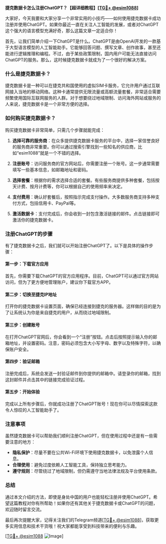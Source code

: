 **捷克数据卡怎么注册ChatGPT？【超详细教程】[[TG💪+ @esim1088](https://t.me/s/esim1088)]**

大家好，今天我要和大家分享一个非常实用的小技巧——如何使用捷克数据卡成功注册并使用ChatGPT。如果你最近一直在关注人工智能的发展，或者对ChatGPT这个强大的语言模型充满好奇，那么这篇文章一定适合你！

首先，让我们简单介绍一下ChatGPT是什么。ChatGPT是由OpenAI开发的一款基于大型语言模型的人工智能助手。它能够回答问题、撰写文章、创作故事，甚至还能进行逻辑推理和编程。不过，由于某些政策限制，国内用户可能无法直接访问ChatGPT的服务。那么，这时候捷克数据卡就成为了一个很好的解决方案。

### 什么是捷克数据卡？

捷克数据卡是一种可以在捷克共和国使用的虚拟SIM卡服务，它允许用户通过互联网接入当地的移动网络。这种卡通常提供无限流量或高额流量套餐，非常适合需要频繁使用国际互联网服务的人群。对于想要绕过地域限制、访问海外网站或服务的人来说，捷克数据卡是一个非常方便的选择。

### 如何购买捷克数据卡？

购买捷克数据卡非常简单，只需几个步骤就能完成：

1. **选择可靠的服务商**：在众多提供捷克数据卡服务的平台中，选择一家信誉良好的服务商非常重要。你可以通过搜索引擎找到一些知名的供应商，比如“esim1088”就是一个不错的选择。
   
2. **注册账号**：访问服务商的官方网站后，你需要注册一个账号。这一步通常需要填写一些基本信息，如邮箱地址和密码。

3. **选择套餐**：根据你的需求选择合适的套餐。有些服务商提供多种套餐，包括按天计费、按月计费等，你可以根据自己的使用频率来决定。

4. **支付费用**：确认好套餐后，按照指示完成支付操作。大多数服务商支持多种支付方式，包括信用卡、PayPal等。

5. **激活数据卡**：支付完成后，你会收到一封包含激活链接的邮件。点击链接即可激活你的捷克数据卡。

### 注册ChatGPT的步骤

有了捷克数据卡之后，我们就可以开始注册ChatGPT了。以下是具体的操作步骤：

#### 第一步：下载官方应用

首先，你需要下载ChatGPT的官方应用程序。目前，ChatGPT可以通过官方网站访问，但为了更方便地管理账户，建议你下载官方APP。

#### 第二步：切换至捷克IP地址

打开你的捷克数据卡设置页面，确保已经连接到捷克的服务器。这样做的目的是为了让系统认为你是来自捷克的用户，从而绕过地域限制。

#### 第三步：创建账号

在打开ChatGPT官网后，你会看到一个“注册”按钮。点击后按照提示输入你的邮箱地址，并设置密码。注意，密码必须包含大小写字母、数字以及特殊字符，以确保账户安全。

#### 第四步：验证邮箱

注册完成后，系统会发送一封验证邮件到你提供的邮箱中。请登录你的邮箱，找到这封邮件并点击其中的链接完成验证过程。

#### 第五步：开始体验

完成以上所有步骤后，你就成功注册了ChatGPT账号！现在你可以尽情探索这款令人惊叹的人工智能助手了。

### 注意事项

虽然捷克数据卡可以帮助我们顺利注册ChatGPT，但在使用过程中还是有一些需要注意的地方：

- **隐私保护**：尽量不要在公共Wi-Fi环境下使用捷克数据卡，以免泄露个人信息。
- **合理使用**：避免过度依赖人工智能工具，保持独立思考能力。
- **遵守规则**：尽管绕过了地域限制，但仍需遵守当地法律法规及平台使用条款。

### 总结

通过本文介绍的方法，即使是身处中国的用户也能轻松注册并使用ChatGPT。希望这篇教程对你有所帮助！如果你还有其他关于捷克数据卡或ChatGPT的问题，欢迎随时留言交流。

最后再次提醒大家，记得关注我们的Telegram频道[[TG💪+ @esim1088](https://t.me/s/esim1088)]，获取更多实用信息和技术干货哦！祝大家都能享受到科技带来的便利与乐趣。

[[TG💪+ @esim1088](https://t.me/s/esim1088) ![Image](https://i.postimg.cc/4NQfJmqS/Snipaste-2025-05-13-00-14-12.png)]